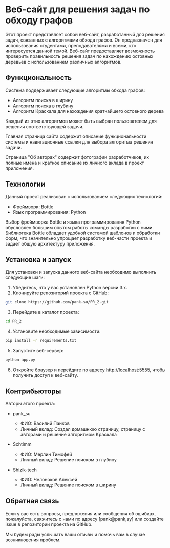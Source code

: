 # Веб-сайт для решения задач по обходу графов

Этот проект представляет собой веб-сайт, разработанный для решения задач, связанных с алгоритмами обхода графов. 
Он предназначен для использования студентами, преподавателями и всеми, кто интересуется данной темой.
Веб-сайт предоставляет возможность проверить правильность решения задач по нахождению остовных деревьев с использованием различных алгоритмов.

## Функциональность

Система поддерживает следующие алгоритмы обхода графов:

- Алгоритм поиска в ширину
- Алгоритм поиска в глубину
- Алгоритм Краскала для нахождения кратчайшего остовного дерева

Каждый из этих алгоритмов может быть выбран пользователем для решения соответствующей задачи.

Главная страница сайта содержит описание функциональности системы и навигационные ссылки для выбора алгоритма решения задачи.

Страница "Об авторах" содержит фотографии разработчиков, их полные имена и краткое описание их личного вклада в проект приложения.

## Технологии

Данный проект реализован с использованием следующих технологий:

- Фреймворк: Bottle
- Язык программирования: Python

Выбор фреймворка Bottle и языка программирования Python обусловлен большим опытом работы команды разработки с ними. Библиотека Bottle обладает удобной системой шаблонов и обработки форм, что значительно упрощает разработку веб-части проекта и задает общую архитектуру приложения.

## Установка и запуск

Для установки и запуска данного веб-сайта необходимо выполнить следующие шаги:

1. Убедитесь, что у вас установлен Python версии 3.x.
2. Клонируйте репозиторий проекта с GitHub:

```bash
git clone https://github.com/pank-su/PR_2.git
```

3. Перейдите в каталог проекта:

```bash
cd PR_2
```

4. Установите необходимые зависимости:

```bash
pip install -r requirements.txt
```

5. Запустите веб-сервер:

```bash
python app.py
```

6. Откройте браузер и перейдите по адресу [http://localhost:5555](http://localhost:5555), чтобы получить доступ к веб-сайту.

## Контрибьюторы

Авторы этого проекта:

- pank_su
  - ФИО: Василий Панков
  - Личный вклад: Создал домашнюю страницу, страницу с авторами и решение алгоритмом Краскала

- Schtimm
  - ФИО: Мерлин Тимофей
  - Личный вклад: Решение поиском в глубину

- Shizik-tech
  - ФИО: Челоноков Алексей
  - Личный вклад: Решение поиском в ширину


## Обратная связь

Если у вас есть вопросы, предложения или сообщения об ошибках, пожалуйста, свяжитесь с нами по адресу [pank@pank,sy] или создайте issue в репозитории проекта на GitHub.

Мы будем рады услышать ваши отзывы и помочь вам в случае возникновения проблем.
